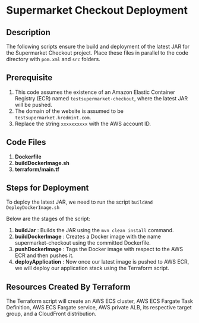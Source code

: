 # Supermarket Checkout Deployment

## Description
The following scripts ensure the build and deployment of the latest JAR for the Supermarket Checkout project. Place these files in parallel to the code directory with `pom.xml` and `src` folders.

## Prerequisite
1. This code assumes the existence of an Amazon Elastic Container Registry (ECR) named `testsupermarket-checkout`, where the latest JAR will be pushed.
2. The domain of the website is assumed to be `testsupermarket.kredmint.com`.
3. Replace the string `xxxxxxxxxx` with the AWS account ID.

## Code Files
1. **Dockerfile**
2. **buildDockerImage.sh**
3. **terraform/main.tf**

## Steps for Deployment
To deploy the latest JAR, we need to run the script `buildAnd DeployDockerImage.sh` 

Below are the stages of the script:
1. **buildJar** : 
    Builds the JAR using the `mvn clean install` command.
2. **buildDockerImage** :
    Creates a Docker image with the name supermarket-checkout using the committed Dockerfile.
3. **pushDockerImage** : 
    Tags the Docker image with respect to the AWS ECR and then pushes it.
4. **deployApplication** :
    Now once our latest image is pushed to AWS ECR, we will deploy our application stack using the Terraform script.

## Resources Created By Terraform
The Terraform script will create an AWS ECS cluster, AWS ECS Fargate Task Definition, AWS ECS Fargate service, AWS private ALB, its respective target group, and a CloudFront distribution.
